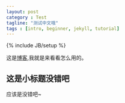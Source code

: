 ```yaml
---
layout: post
category : Test
tagline: "测试中文哦"
tags : [intro, beginner, jekyll, tutorial]
---
```

{% include JB/setup %}

这是[博客](http://blog.csdn.net/cecesjtu),我就是来看看怎么用的。

## 这是小标题没错吧
应该是没错吧~